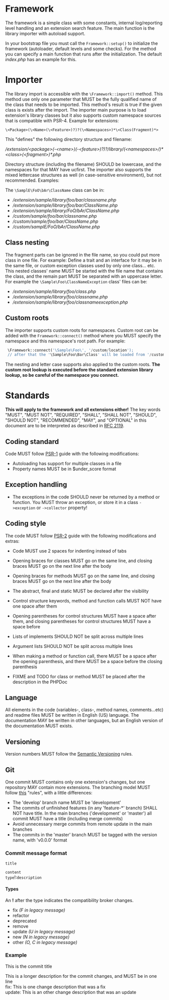 Framework
======
The framework is a simple class with some constants, internal log/reporting level handling and an extension search feature. The main function is the library
importer with autoload support.

In your bootstrap file you must call the `Framework::setup()` to initialize the framework (autoloader, default levels and some checks). For the method you can
specify a main function that runs after the initialization. The default *index.php* has an example for this. 

# Importer
The library import is accessible with the `\Framework::import()` method. This method use only one parameter that MUST be the fully qualified name of the class
that needs to be imported. This method's result is true if the given class is exists after the import. The importer main purpose is to load extension's library
classes but it also supports custom namespace sources that is compatible with PSR-4. Example for extensions:

  `\<Package>(\<Name>(\<Feature>)?)?(\<Namespaces>)*\<Class(Fragment)*>`

This "defines" the following directory structure and filename: 

  */extension/\<package\>(-\<name\>)(-\<feature\>)?)?/library/(\<namespaces\>/)\*\<class\>(\<fragment\>)\*.php*
  
Directory structure (including the filename) SHOULD be lowercase, and the namespaces for that MAY have ucfirst. The importer also supports the mixed lettercase
structures as well (in case-sensitive environment), but not recommended. Examples:

 The `\SamplE\FoO\bAr\ClassName` class can be in:
  - */extension/sample/library/foo/bar/classname.php*
  - */extension/sample/library/foo/bar/ClassName.php*
  - */extension/sample/library/FoO/bAr/ClassName.php*
  - */custom/sample/foo/bar/classname.php*
  - */custom/sample/foo/bar/ClassName.php*
  - */custom/samplE/FoO/bAr/ClassName.php*

## Class nesting
The fragment parts can be ignored in the file name, so you could put more class in one file. For example: Define a trait
and an interface for it may be in the same file, or custom exception classes used by only one class... etc.
This nested classes' name MUST be started with the file name that contains the class, and the remain part MUST be separated with
an uppercase letter. For example the `\Sample\Foo\ClassNameException` class' files can be:
 
  - */extension/sample/library/foo/class.php*
  - */extension/sample/library/foo/classname.php*
  - */extension/sample/library/foo/classnameexception.php*
  
## Custom roots
The importer supports custom roots for namespaces. Custom root can be added with the `Framework::connect()` method where you MUST specify the namespace and this
namespace's root path. For example:

`````php
 \Framework::connect('\Sample\Foo\', '/custom/location');
 // after that the '\Sample\Foo\Bar\Class' will be loaded from '/custom/location/bar/class.php'
`````

The nesting and letter case supports also applied to the custom roots. **The custom root lookup is executed before the standard extension library lookup, so be
careful of the namespace you connect.**

# Standards
**This will apply to the framework and all extensions either\!**
The key words "MUST", "MUST NOT", "REQUIRED", "SHALL", "SHALL NOT", "SHOULD", "SHOULD NOT", "RECOMMENDED", "MAY", and
"OPTIONAL" in this document are to be interpreted as described in [RFC 2119](http://tools.ietf.org/html/rfc2119).

## Coding standard
Code MUST follow [PSR-1](http://www.php-fig.org/psr/psr-1/ "PSR-1") guide with the following modifications: 

 - Autoloading has support for multiple classes in a file
 - Property names MUST be in $under\_score format

## Exception handling
 
 - The exceptions in the code SHOULD never be returned by a method or function. You MUST throw an exception, or store it in 
   a class `->exception` or `->collector` property\!

## Coding style
The code MUST follow [PSR-2](http://www.php-fig.org/psr/psr-2/ "PSR-2") guide with the following modifications and extras:

 - Code MUST use 2 spaces for indenting instead of tabs
 - Opening braces for classes MUST go on the same line, and closing braces MUST go on the next line after the body
 - Opening braces for methods MUST go on the same line, and closing braces MUST go on the next line after the body
 - The abstract, final and static MUST be declared after the visibility
 - Control structure keywords, method and function calls MUST NOT have one space after them
 - Opening parentheses for control structures MUST have a space after them, and closing parentheses for control structures MUST have a space before
 - Lists of implements SHOULD NOT be split across multiple lines
 - Argument lists SHOULD NOT be split across multiple lines
 - When making a method or function call, there MUST be a space after the opening parenthesis, and there MUST be a space before the closing parenthesis
 
 - FIXME and TODO for class or method MUST be placed after the description in the PHPDoc

## Language
All elements in the code (variables-, class-, method names, comments...etc) and readme files MUST be written in
English (US) language. The documentation MAY be written in other languages, but an English version of the documentation
MUST exists.  

## Versioning
Version numbers MUST follow the [Semantic Versioning](http://semver.org/) rules. 

## Git
One commit MUST contains only one extension's changes, but one repository MAY contain more extensions. The branching
model MUST follow [this](http://nvie.com/posts/a-successful-git-branching-model/) "rules", with a little differences:

 - The 'develop' branch name MUST be 'development'
 - The commits of unfinished features (in any 'feature-*' branch) SHALL NOT have title. In the main branches ('development'
   or 'master') all commit MUST have a title (including merge commits)
 - Avoid unnecessary merge commits from remote update in the main branches
 - The commits in the 'master' branch MUST be tagged with the version name, with 'v0.0.0' format 

### Commit message format
`title`  
  
`content`  
`type`\!:`description`  

#### Types
An **\!** after the type indicates the compatibility broker changes.

 - fix *(F in legacy message)*
 - refactor
 - deprecated
 - remove
 - update *(U in legacy message)*
 - new *(N in legacy message)*
 - other *(O, C in legacy message)*

### Example
This is the commit title  
  
This is a longer description for the commit changes, and MUST be in one line  
fix: This is one change description that was a fix  
update: This is an other change description that was an update
